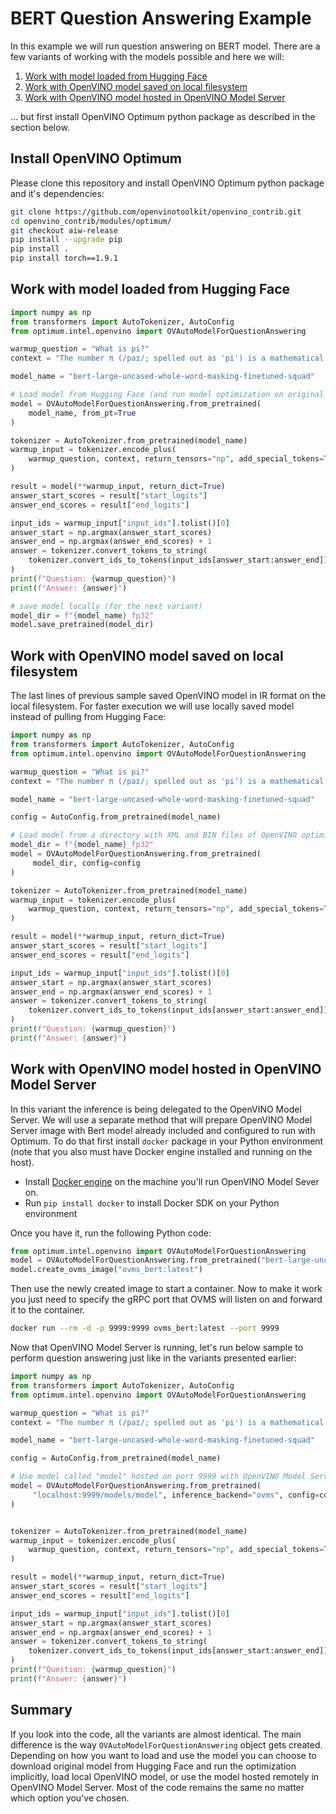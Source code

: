 # BERT Question Answering Example

In this example we will run question answering on BERT model.
There are a few variants of working with the models possible and here we will:

1. [Work with model loaded from Hugging Face](#work-with-model-loaded-from-hugging-face)
2. [Work with OpenVINO model saved on local filesystem](#work-with-openvino-model-saved-on-local-filesystem)
3. [Work with OpenVINO model hosted in OpenVINO Model Server](#work-with-openvino-model-hosted-in-openvino-model-server)

... but first install OpenVINO Optimum python package as described in the section below.
## Install OpenVINO Optimum

Please clone this repository and install OpenVINO Optimum python package and it's dependencies:

```bash
git clone https://github.com/openvinotoolkit/openvino_contrib.git
cd openvino_contrib/modules/optimum/
git checkout aiw-release
pip install --upgrade pip
pip install .
pip install torch==1.9.1
```

## Work with model loaded from Hugging Face

```python
import numpy as np
from transformers import AutoTokenizer, AutoConfig
from optimum.intel.openvino import OVAutoModelForQuestionAnswering

warmup_question = "What is pi?"
context = "The number π (/paɪ/; spelled out as 'pi') is a mathematical constant that is the ratio of a circle's circumference to its diameter"

model_name = "bert-large-uncased-whole-word-masking-finetuned-squad"

# Load model from Hugging Face (and run model optimization on original PyTorch model)
model = OVAutoModelForQuestionAnswering.from_pretrained(
    model_name, from_pt=True
) 

tokenizer = AutoTokenizer.from_pretrained(model_name)
warmup_input = tokenizer.encode_plus(
    warmup_question, context, return_tensors="np", add_special_tokens=True
)

result = model(**warmup_input, return_dict=True)
answer_start_scores = result["start_logits"]
answer_end_scores = result["end_logits"]

input_ids = warmup_input["input_ids"].tolist()[0]
answer_start = np.argmax(answer_start_scores)
answer_end = np.argmax(answer_end_scores) + 1
answer = tokenizer.convert_tokens_to_string(
    tokenizer.convert_ids_to_tokens(input_ids[answer_start:answer_end])
)
print(f"Question: {warmup_question}")
print(f"Answer: {answer}")

# save model locally (for the next variant)
model_dir = f"{model_name}_fp32"
model.save_pretrained(model_dir)
```

## Work with OpenVINO model saved on local filesystem

The last lines of previous sample saved OpenVINO model in IR format on the local filesystem. For faster execution we will use locally saved model instead of pulling from Hugging Face:

```python
import numpy as np
from transformers import AutoTokenizer, AutoConfig
from optimum.intel.openvino import OVAutoModelForQuestionAnswering

warmup_question = "What is pi?"
context = "The number π (/paɪ/; spelled out as 'pi') is a mathematical constant that is the ratio of a circle's circumference to its diameter"

model_name = "bert-large-uncased-whole-word-masking-finetuned-squad"

config = AutoConfig.from_pretrained(model_name)

# Load model from a directory with XML and BIN files of OpenVINO optimized model
model_dir = f"{model_name}_fp32"
model = OVAutoModelForQuestionAnswering.from_pretrained(
     model_dir, config=config
)

tokenizer = AutoTokenizer.from_pretrained(model_name)
warmup_input = tokenizer.encode_plus(
    warmup_question, context, return_tensors="np", add_special_tokens=True
)

result = model(**warmup_input, return_dict=True)
answer_start_scores = result["start_logits"]
answer_end_scores = result["end_logits"]

input_ids = warmup_input["input_ids"].tolist()[0]
answer_start = np.argmax(answer_start_scores)
answer_end = np.argmax(answer_end_scores) + 1
answer = tokenizer.convert_tokens_to_string(
    tokenizer.convert_ids_to_tokens(input_ids[answer_start:answer_end])
)
print(f"Question: {warmup_question}")
print(f"Answer: {answer}")
```

## Work with OpenVINO model hosted in OpenVINO Model Server

In this variant the inference is being delegated to the OpenVINO Model Server.
We will use a separate method that will prepare OpenVINO Model Server image with Bert model already included and configured to run with Optimum.
To do that first install `docker` package in your Python environment (note that you also must have Docker engine installed and running on the host).

 - Install [Docker engine](https://docs.docker.com/engine/install/) on the machine you'll run OpenVINO Model Sever on.
 - Run `pip install docker` to install Docker SDK on your Python environment

Once you have it, run the following Python code:

```python
from optimum.intel.openvino import OVAutoModelForQuestionAnswering
model = OVAutoModelForQuestionAnswering.from_pretrained("bert-large-uncased-whole-word-masking-finetuned-squad", from_pt=True)
model.create_ovms_image("ovms_bert:latest")
```

Then use the newly created image to start a container. Now to make it work you just need to specify the gRPC port that OVMS will listen on and forward it to the container.

```bash
docker run --rm -d -p 9999:9999 ovms_bert:latest --port 9999
```

Now that OpenVINO Model Server is running, let's run below sample to perform question answering just like in the variants presented earlier:


```python
import numpy as np
from transformers import AutoTokenizer, AutoConfig
from optimum.intel.openvino import OVAutoModelForQuestionAnswering

warmup_question = "What is pi?"
context = "The number π (/paɪ/; spelled out as 'pi') is a mathematical constant that is the ratio of a circle's circumference to its diameter"

model_name = "bert-large-uncased-whole-word-masking-finetuned-squad"

config = AutoConfig.from_pretrained(model_name)

# Use model called "model" hosted on port 9999 with OpenVINO Model Server (OVMS)
model = OVAutoModelForQuestionAnswering.from_pretrained(
     "localhost:9999/models/model", inference_backend="ovms", config=config
)


tokenizer = AutoTokenizer.from_pretrained(model_name)
warmup_input = tokenizer.encode_plus(
    warmup_question, context, return_tensors="np", add_special_tokens=True
)

result = model(**warmup_input, return_dict=True)
answer_start_scores = result["start_logits"]
answer_end_scores = result["end_logits"]

input_ids = warmup_input["input_ids"].tolist()[0]
answer_start = np.argmax(answer_start_scores)
answer_end = np.argmax(answer_end_scores) + 1
answer = tokenizer.convert_tokens_to_string(
    tokenizer.convert_ids_to_tokens(input_ids[answer_start:answer_end])
)
print(f"Question: {warmup_question}")
print(f"Answer: {answer}")
```

## Summary

If you look into the code, all the variants are almost identical. The main difference is the way `OVAutoModelForQuestionAnswering` object gets created. Depending on how you want to load and use the model you can choose to download original model from Hugging Face and run the optimization implicitly, load local OpenVINO model, or use the model hosted remotely in OpenVINO Model Server. Most of the code remains the same no matter which option you've chosen.